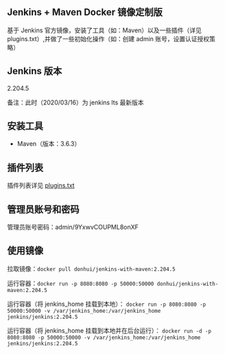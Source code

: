 ## Jenkins + Maven Docker 镜像定制版 
基于 Jenkins 官方镜像，安装了工具（如：Maven）以及一些插件（详见 plugins.txt）,并做了一些初始化操作（如：创建 admin 账号，设置认证授权策略）

## Jenkins 版本
2.204.5

备注：此时（2020/03/16）为 jenkins lts 最新版本

## 安装工具
- Maven（版本：3.6.3）

## 插件列表
插件列表详见 [plugins.txt](plugins.txt)

## 管理员账号和密码
管理员账号密码：admin/9YxwvCOUPML8onXF

## 使用镜像
拉取镜像：`docker pull donhui/jenkins-with-maven:2.204.5`

运行容器：`docker run -p 8080:8080 -p 50000:50000 donhui/jenkins-with-maven:2.204.5`

运行容器（将 jenkins_home 挂载到本地）：
`docker run -p 8080:8080 -p 50000:50000 -v /var/jenkins_home:/var/jenkins_home jenkins/jenkins:2.204.5`

运行容器（将 jenkins_home 挂载到本地并在后台运行）：
`docker run -d -p 8080:8080 -p 50000:50000 -v /var/jenkins_home:/var/jenkins_home jenkins/jenkins:2.204.5`